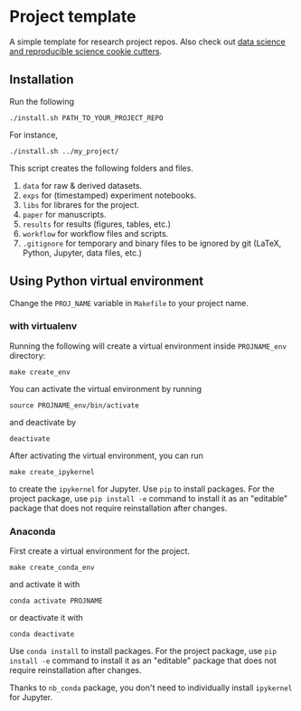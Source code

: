 # Project template

A simple template for research project repos. Also check out [data science and
reproducible science cookie
cutters](https://github.com/audreyr/cookiecutter#data-science).

## Installation

Run the following

```
./install.sh PATH_TO_YOUR_PROJECT_REPO
```

For instance, 

```
./install.sh ../my_project/
```

This script creates the following folders and files. 

1. `data` for raw & derived datasets. 
1. `exps` for (timestamped) experiment notebooks.
1. `libs` for librares for the project.
1. `paper` for manuscripts.
1. `results` for results (figures, tables, etc.)
1. `workflow` for workflow files and scripts.
1. `.gitignore` for temporary and binary files to be ignored by git (LaTeX, Python, Jupyter, data files, etc.)

## Using Python virtual environment

Change the `PROJ_NAME` variable in `Makefile` to your project name. 

### with virtualenv

Running the following will create a virtual environment inside `PROJNAME_env` directory:

```
make create_env
```

You can activate the virtual environment by running 

```
source PROJNAME_env/bin/activate
```

and deactivate by 

```
deactivate
```

After activating the virtual environment, you can run 

```
make create_ipykernel
```

to create the `ipykernel` for Jupyter. Use `pip` to install packages. For the
project package, use `pip install -e` command to install it as an "editable"
package that does not require reinstallation after changes. 


### Anaconda

First create a virtual environment for the project.

```
make create_conda_env
```

and activate it with

```
conda activate PROJNAME
```

or deactivate it with

```
conda deactivate
```

Use `conda install` to install packages.  For the project package, use `pip
install -e` command to install it as an "editable" package that does not
require reinstallation after changes. 

Thanks to `nb_conda` package, you don't need to individually install
`ipykernel` for Jupyter. 

